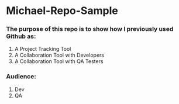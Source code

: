 # Michael-Repo-Sample

### The purpose of this repo is to show how I previously used Github as:

  1. A Project Tracking Tool
  2. A Collaboration Tool with Developers
  3. A Collaboration Tool with QA Testers

### Audience:
1. Dev
2. QA
